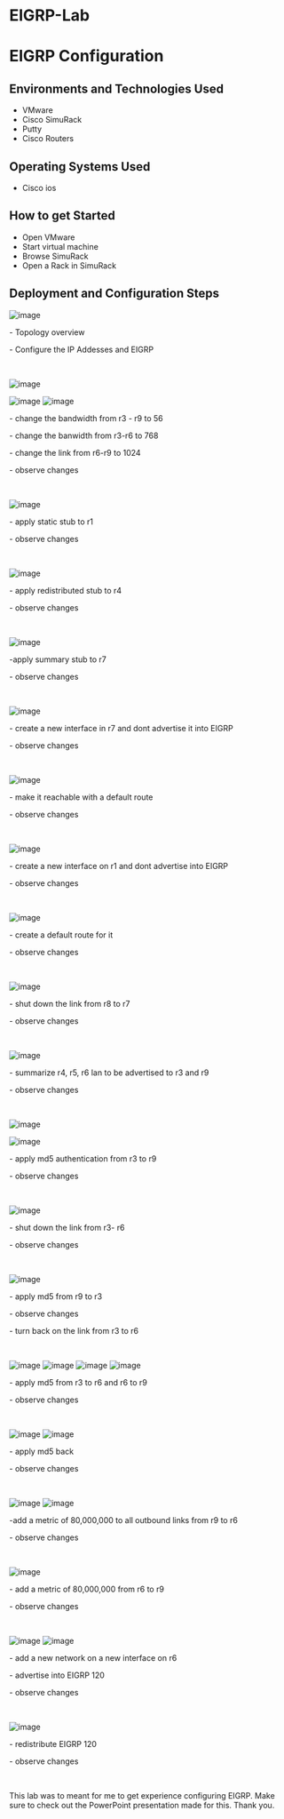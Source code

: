# EIGRP-Lab


</p>

<h1>EIGRP Configuration </h1>





<h2>Environments and Technologies Used</h2>

- VMware
- Cisco SimuRack
- Putty
- Cisco Routers

<h2>Operating Systems Used </h2>

- Cisco ios


<h2>How to get Started</h2>

- Open VMware
- Start virtual machine
- Browse SimuRack
- Open a Rack in SimuRack

<h2>Deployment and Configuration Steps</h2>

![image](https://github.com/user-attachments/assets/dea8a398-9581-4af8-b914-0a9a0e5d6545)

</p>
<p>
- Topology overview 
  <p></p>
    - Configure the IP Addesses and EIGRP 
</p>
<br />

![image](https://github.com/user-attachments/assets/c1bae41d-249e-4f3b-adc7-c60d3b6ddec8)

![image](https://github.com/user-attachments/assets/b0bc8654-1323-4f12-94cc-e93d753aaffe)
![image](https://github.com/user-attachments/assets/2794af14-552f-4bd7-bbf9-83047de4a1c3)

</p>
<p>
- change the bandwidth from r3 - r9 to 56
  <p>
    - change the banwidth from r3-r6 to 768 
    <p>
      - change the link from r6-r9 to 1024
      <p>
        - observe changes
</p>
<br />

![image](https://github.com/user-attachments/assets/05a165f6-054b-409d-9412-d73a5da6815a)

</p>
<p>
- apply static stub to r1
  <p>
    - observe changes
</p>
<br />

![image](https://github.com/user-attachments/assets/5aecf48b-7578-47f9-bc16-dbe2fdd79baf)

</p>
<p>
- apply redistributed stub to r4
  <p>
    - observe changes
</p>
<br />


![image](https://github.com/user-attachments/assets/0e58eb2b-3fc5-45cf-ab51-0024162df049)

</p>
<p>
-apply summary stub to r7
    <p>
      - observe changes
</p>
<br />



![image](https://github.com/user-attachments/assets/80e81036-5e2f-4e9e-92ef-6b4a60428589)

</p>
<p>
- create a new interface in r7 and dont advertise it into EIGRP   
  <p>
    - observe changes
</p>
<br />


![image](https://github.com/user-attachments/assets/ad240e4c-7830-41e4-9ae4-05b19487187e)

</p>
<p>
- make it reachable with a default route 
  <p>
    - observe changes
</p>
<br />


![image](https://github.com/user-attachments/assets/966427ae-6ddf-4697-9e55-63544cf63b2e)

</p>
<p>
- create a new interface on r1 and dont advertise into EIGRP
  <p>
    - observe changes
</p>
<br />


![image](https://github.com/user-attachments/assets/f10caed3-7478-48fa-bd76-e934be35066a)

</p>
<p>
- create a default route for it
  <p>
    - observe changes
</p>
<br />


![image](https://github.com/user-attachments/assets/3e91d46a-f8da-433b-bd02-faf9e3da04e5)

</p>
<p>
- shut down the link from r8 to r7 
  <p>
    - observe changes
</p>
<br />


![image](https://github.com/user-attachments/assets/58c05157-dea6-4728-b2c1-6770e3c8024d)


</p>
<p>
- summarize r4, r5, r6 lan to be advertised to r3 and r9
  <p>
    - observe changes
</p>
<br />


![image](https://github.com/user-attachments/assets/7124ddc0-41f3-4a0b-b55d-77de96c82eb6)

![image](https://github.com/user-attachments/assets/0e8c0b54-62ce-40d3-bccf-c42ac1dd72ea)

</p>
<p>
- apply md5 authentication from r3 to r9
  <p>
    - observe changes
</p>
<br />


![image](https://github.com/user-attachments/assets/a4f5016e-9e8d-4b61-8c3a-7b2688107622)

</p>
<p>
- shut down the link from r3- r6
  <p>
    - observe changes
</p>
<br />


![image](https://github.com/user-attachments/assets/a71161a6-7171-49a2-9d96-05da16a150b5)

</p>
<p>
- apply md5 from r9 to r3
  <p> 
    - observe changes
    <p>
      - turn back on the link from r3 to r6
</p>
<br />



![image](https://github.com/user-attachments/assets/6b2e617e-e027-4d66-907b-177ed82d1225)
![image](https://github.com/user-attachments/assets/c809670f-3161-41f2-8c22-49eaecfa3328)
![image](https://github.com/user-attachments/assets/ee6fc0a8-fd4b-48f0-851c-8d9954b67c11)
![image](https://github.com/user-attachments/assets/50fdc4f5-a270-4d0b-9906-ac56d4ac64ff)

</p>
<p>
- apply md5 from r3 to r6 and r6 to r9
  <p>
    - observe changes
</p>
<br />


![image](https://github.com/user-attachments/assets/a9ea8f90-38a5-4bde-8cc4-d21bf8b88870)
![image](https://github.com/user-attachments/assets/2fe3cb1b-685f-4280-a864-58ecd71b97c9)

</p>
<p>
- apply md5 back
  <p>
    - observe changes
</p>
<br />


![image](https://github.com/user-attachments/assets/1a6cf336-b8bc-4688-b489-aa28edbc3eed)
![image](https://github.com/user-attachments/assets/0f1f87ee-bf25-4bb4-ad1d-32af6f193b66)

</p>
<p>
-add a metric of 80,000,000 to all outbound links from r9 to r6
  <p>
    - observe changes
</p>
<br />


![image](https://github.com/user-attachments/assets/900f5bc7-a40c-48c6-916e-4b8647c0d9ac)

</p>
<p>
- add a metric of 80,000,000 from r6 to r9
  <p>
    - observe changes
</p>
<br />


![image](https://github.com/user-attachments/assets/9ec6317b-ba3e-48a9-b2bb-6ff3cf3f84e0)
![image](https://github.com/user-attachments/assets/54060f53-9264-40e9-b824-9ccf70189e4a)

</p>
<p>
- add a new network on a new interface on r6
<p>
  - advertise into EIGRP 120
  <p>
  - observe changes
</p>
<br />


![image](https://github.com/user-attachments/assets/3b881b58-3951-47ea-a9f9-c583f79fac00)

</p>
<p>
- redistribute EIGRP 120
  <p>
    - observe changes
</p>
<br />




<p>
This lab was to meant for me to get experience configuring EIGRP. Make sure to check out the PowerPoint presentation made for this. Thank you.


